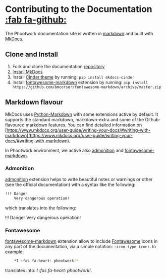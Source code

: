 # Contributing to the Documentation  [:fab fa-github:](https://github.com/phootwork/phootwork.github.io)

The Phootwork documentation site is written in [markdown](https://daringfireball.net/projects/markdown/) and built
with [MkDocs](https://www.mkdocs.org).

## Clone and Install

1. Fork and clone the documentation [repository](https://github.com/phootwork/phootwork.github.io)
2. [Install MkDocs](https://www.mkdocs.org/#installation)
3. Install [Cinder theme](https://sourcefoundry.org/cinder/) by running: `pip install mkdocs-cinder`
4. Install [fontawesome-markdown](http://bmcorser.github.io/fontawesome-markdown/) extension by running:
   `pip install https://github.com/bmcorser/fontawesome-markdown/archive/master.zip`
   
## Markdown flavour

MkDocs uses [Python-Markdown](https://python-markdown.github.io/) with some extensions active by default. It supports the
standard markdown, markdown-extra and some of the Github-flavoured markdown features. You can find detailed information on
[https://www.mkdocs.org/user-guide/writing-your-docs/#writing-with-markdown](https://www.mkdocs.org/user-guide/writing-your-docs/#writing-with-markdown).

In Phootwork environment, we active also [admonition](https://python-markdown.github.io/extensions/admonition/) and
[fontawesome-markdown](http://bmcorser.github.io/fontawesome-markdown/).

### Admonition

[admonition](https://python-markdown.github.io/extensions/admonition/) extension helps to write beautiful notes or
warnings or other (see the official documentation) with a syntax like the following:

```bash
!!! Danger
    Very dangerous operation!
```

which translates into the following:

!!! Danger
    Very dangerous operation!

### Fontawesome

[fontawesome-markdown](http://bmcorser.github.io/fontawesome-markdown/) extension allow to include
[Fontawesome](https://fontawesome.com/) icons in any part of the documentation, via a simple notation: `:icon-type icon:`.
In example:
 
```bash
    *I :fas fa-heart: phootwork!*
```
translates into: *I :fas fa-heart: phootwork!*.
